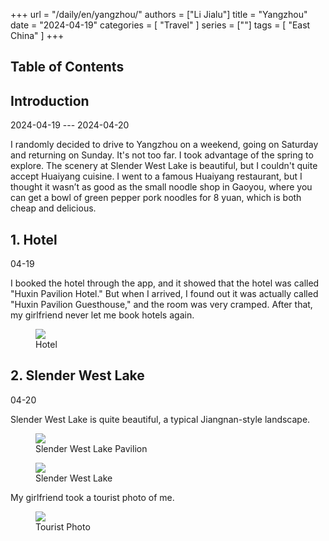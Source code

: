 +++
url = "/daily/en/yangzhou/"
authors = ["Li Jialu"]
title = "Yangzhou"
date = "2024-04-19"
categories = [
    "Travel"
]
series = [""]
tags = [
    "East China"
]
+++
<!DOCTYPE html>
<html lang="en">
<head>
    <meta charset="UTF-8">
    <meta name="viewport" content="width=device-width, initial-scale=1.0">
    <link rel="stylesheet" href="/assets/css/styles.css">
    <script src="/assets/js/toc.js"></script>    
</head>
<body>
    <article>
        <nav>
            <h2>Table of Contents</h2>
            <ul id="toc">
                <!-- Table of contents will be dynamically generated here -->
            </ul>
        </nav>
        <section>
            <h2>Introduction</h2>
            <p>2024-04-19 --- 2024-04-20</p>
            <p>         I randomly decided to drive to Yangzhou on a weekend, going on Saturday and returning on Sunday. It's not too far. I took advantage of the spring to explore. The scenery at Slender West Lake is beautiful, but I couldn't quite accept Huaiyang cuisine. I went to a famous Huaiyang restaurant, but I thought it wasn’t as good as the small noodle shop in Gaoyou, where you can get a bowl of green pepper pork noodles for 8 yuan, which is both cheap and delicious.</p>
        </section>
        <section>
            <h2>1. Hotel</h2>
            <p>04-19 <i class="fas fa-sun"></i></p>
            <p>         I booked the hotel through the app, and it showed that the hotel was called "Huxin Pavilion Hotel." But when I arrived, I found out it was actually called "Huxin Pavilion Guesthouse," and the room was very cramped. After that, my girlfriend never let me book hotels again.</p>
            <div class="container">
                <div class="image">
                    <figure>
                        <a data-fancybox="gallery" href="https://cdn.heirenlop.com/daily-record/yangzhou1.jpg">
    <img src="https://cdn.heirenlop.com/daily-record/yangzhou1.jpg" loading="lazy">
</a>
                        <figcaption>Hotel</figcaption>
                    </figure>
                </div>
            </div>
        </section>
        <section>
            <h2>2. Slender West Lake</h2>
            <p>04-20 <i class="fas fa-cloud"></i></p>
            <p>         Slender West Lake is quite beautiful, a typical Jiangnan-style landscape.</p>
            <div class="container">
                <div class="image">
                    <figure>
                        <a data-fancybox="gallery" href="https://cdn.heirenlop.com/daily-record/yangzhou2.jpg">
    <img src="https://cdn.heirenlop.com/daily-record/yangzhou2.jpg" loading="lazy">
</a>
                        <figcaption>Slender West Lake Pavilion</figcaption>
                    </figure>
                </div>
            </div>
            <div class="container">
                <div class="image">
                    <figure>
                        <a data-fancybox="gallery" href="https://cdn.heirenlop.com/daily-record/yangzhou3.jpg">
    <img src="https://cdn.heirenlop.com/daily-record/yangzhou3.jpg" loading="lazy">
</a>
                        <figcaption>Slender West Lake</figcaption>
                    </figure>
                </div>
            </div>
            <p>         My girlfriend took a tourist photo of me.</p>
            <div class="container">
                <div class="image">
                    <figure>
                        <a data-fancybox="gallery" href="https://cdn.heirenlop.com/daily-record/yangzhou4.jpg">
    <img src="https://cdn.heirenlop.com/daily-record/yangzhou4.jpg" loading="lazy">
</a>
                        <figcaption>Tourist Photo</figcaption>
                    </figure>
                </div>
            </div>
        </section>
    </article>
</body>
</html>
